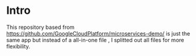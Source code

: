 # Intro

This repository based from <https://github.com/GoogleCloudPlatform/microservices-demo/> is just the same app but instead of a all-in-one file , I splitted out all files for more flexibility.
